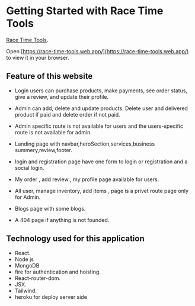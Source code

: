 # Getting Started with Race Time Tools

[Race Time Tools](https://race-time-tools.web.app/).




Open [https://race-time-tools.web.app/](https://race-time-tools.web.app/) to view it in your browser.


## Feature of this website

* Login users can purchase products, make payments, see order status, give a review, and
update their profile.

* Admin can add, delete and update products. Delete user and delivered product if paid and
delete order if not paid.

* Admin specific route is not available for users and the users-specific route is not available
for admin

* Landing page with navbar,heroSection,services,business summery,review,footer.

* login and registration page have one form to login or registration and a social login.

* My order , add review , my profile  page available for users.

* All user, manage inventory, add items , page is a privet route page only for Admin.

* Blogs page with some blogs.

* A 404 page if anything is not founded.


## Technology used for this application

* React.
* Node js
* MongoDB
* fire for authentication and hoisting.
* React-router-dom.
* JSX.
* Tailwind.
* heroku for deploy server side
